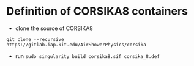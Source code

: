 # Definition of CORSIKA8 containers

- clone the source of CORSIKA8

`git clone --recursive https://gitlab.iap.kit.edu/AirShowerPhysics/corsika` 

- run `sudo singularity build corsika8.sif corsika_8.def`
